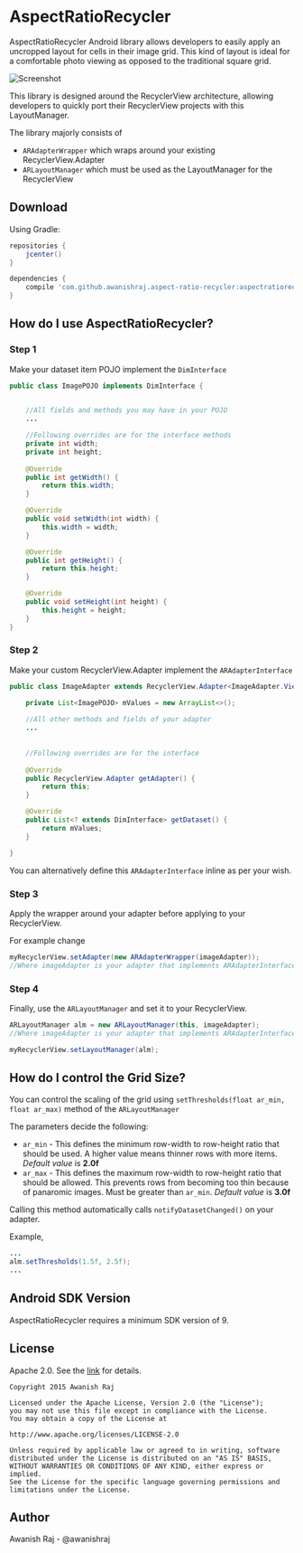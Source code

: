 AspectRatioRecycler
===================

AspectRatioRecycler Android library allows developers to easily apply an uncropped layout for cells in their image grid.
This kind of layout is ideal for a comfortable photo viewing as opposed to the traditional square grid.

![Screenshot][2]

This library is designed around the RecyclerView architecture, allowing developers to quickly port their RecyclerView projects with this LayoutManager.

The library majorly consists of 

- ```ARAdapterWrapper``` which wraps around your existing RecyclerView.Adapter
- ```ARLayoutManager``` which must be used as the LayoutManager for the RecyclerView

Download
--------
<!--You can download a jar from GitHub's [releases page][1].-->

Using Gradle:

```gradle
repositories {
    jcenter()
}

dependencies {
    compile 'com.github.awanishraj.aspect-ratio-recycler:aspectratiorecycler:0.1.0'
}
```

How do I use AspectRatioRecycler?
-------------------
### Step 1

Make your dataset item POJO implement the ```DimInterface```

```java
public class ImagePOJO implements DimInterface {

    
    //All fields and methods you may have in your POJO
    ...

	//Following overrides are for the interface methods
	private int width;
    private int height;
    
    @Override
    public int getWidth() {
        return this.width;
    }

    @Override
    public void setWidth(int width) {
        this.width = width;
    }

    @Override
    public int getHeight() {
        return this.height;
    }

    @Override
    public void setHeight(int height) {
        this.height = height;
    }
}
```

### Step 2

Make your custom RecyclerView.Adapter implement the ```ARAdapterInterface```

```java
public class ImageAdapter extends RecyclerView.Adapter<ImageAdapter.ViewHolder> implements ARAdapterInterface {

    private List<ImagePOJO> mValues = new ArrayList<>();
    
   	//All other methods and fields of your adapter
   	...
   	
   	
   	//Following overrides are for the interface 
   	
    @Override
    public RecyclerView.Adapter getAdapter() {
        return this;
    }

    @Override
    public List<? extends DimInterface> getDataset() {
        return mValues;
    }

}
```

You can alternatively define this ```ARAdapterInterface``` inline as per your wish.

### Step 3

Apply the wrapper around your adapter before applying to your RecyclerView.

For example change

```java
myRecyclerView.setAdapter(new ARAdapterWrapper(imageAdapter));
//Where imageAdapter is your adapter that implements ARAdapterInterface
```

### Step 4

Finally, use the ```ARLayoutManager``` and set it to your RecyclerView.

```java
ARLayoutManager alm = new ARLayoutManager(this, imageAdapter);
//Where imageAdapter is your adapter that implements ARAdapterInterface

myRecyclerView.setLayoutManager(alm);
```

How do I control the Grid Size?
-------------------------------

You can control the scaling of the grid using ```setThresholds(float ar_min, float ar_max)``` method of the ```ARLayoutManager```

The parameters decide the following:

- ```ar_min``` - This defines the minimum row-width to row-height ratio that should be used. A higher value means thinner rows with more items. *Default value* is **2.0f**
- ```ar_max``` - This defines the maximum row-width to row-height ratio that should be allowed. This prevents rows from becoming too thin because of panaromic images. Must be greater than ```ar_min```. *Default value* is **3.0f**

Calling this method automatically calls ```notifyDatasetChanged()``` on your adapter.

Example,

```java
...
alm.setThresholds(1.5f, 2.5f);
...
```



Android SDK Version
-------------------
AspectRatioRecycler requires a minimum SDK version of 9.

License
-------
Apache 2.0. See the [link][1] for details.

	Copyright 2015 Awanish Raj

	Licensed under the Apache License, Version 2.0 (the "License");
	you may not use this file except in compliance with the License.
	You may obtain a copy of the License at
 
	http://www.apache.org/licenses/LICENSE-2.0
 
	Unless required by applicable law or agreed to in writing, software
	distributed under the License is distributed on an "AS IS" BASIS,
	WITHOUT WARRANTIES OR CONDITIONS OF ANY KIND, either express or implied.
	See the License for the specific language governing permissions and
	limitations under the License.


Author
------
Awanish Raj - @awanishraj

[1]: http://www.apache.org/licenses/LICENSE-2.0
[2]: https://github.com/awanishraj/AspectRatioRecycler/raw/master/screenshots/screens.png
